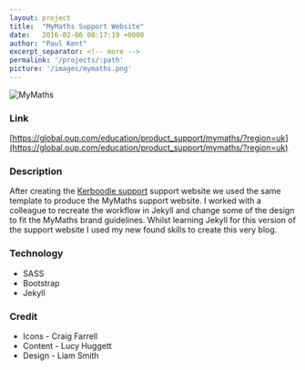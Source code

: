 ```yaml
---
layout: project
title:  "MyMaths Support Website"
date:   2016-02-06 08:17:19 +0000
author: "Paul Kent"
excerpt_separator: <!-- more -->
permalink: '/projects/:path'
picture: '/images/mymaths.png'
---
```

![MyMaths]({{site.baseurl}}/images/mymaths.png)

### Link
[https://global.oup.com/education/product_support/mymaths/?region=uk](https://global.oup.com/education/product_support/mymaths/?region=uk)

### Description
After creating the [Kerboodle support]({{site.baseurl}}/projects/2015-07-01-kerboodle-support-website) support website we used the same template to produce the MyMaths support website. I worked with a colleague to recreate the workflow in Jekyll and change some of the design to fit the MyMaths brand guidelines. Whilst learning Jekyll for this version of the support website I used my new found skills to create this very blog. 

### Technology
* SASS
* Bootstrap
* Jekyll

### Credit

* Icons - Craig Farrell
* Content - Lucy Huggett
* Design - Liam Smith
